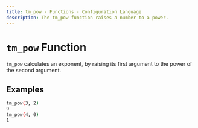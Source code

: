 ```yaml
---
title: tm_pow - Functions - Configuration Language
description: The tm_pow function raises a number to a power.
---
```


# `tm_pow` Function

`tm_pow` calculates an exponent, by raising its first argument to the power of the second argument.

## Examples

```sh
tm_pow(3, 2)
9
tm_pow(4, 0)
1
```
